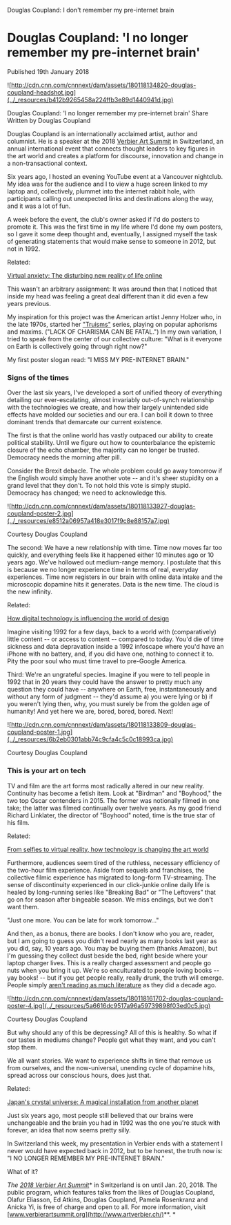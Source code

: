 Douglas Coupland: I don't remember my pre-internet brain

# Douglas Coupland: 'I no longer remember my pre-internet brain'

Published 19th January 2018

![http://cdn.cnn.com/cnnnext/dam/assets/180118134820-douglas-coupland-headshot.jpg](../_resources/b412b9265458a224ffb3e89d1440941d.jpg)

Douglas Coupland: 'I no longer remember my pre-internet brain'
Share
Written by Douglas Coupland

Douglas Coupland is an internationally acclaimed artist, author and columnist. He is a speaker at the 2018 [Verbier Art Summit](https://www.verbierartsummit.org/) in Switzerland, an annual international event that connects thought leaders to key figures in the art world and creates a platform for discourse, innovation and change in a non-transactional context.

Six years ago, I hosted an evening YouTube event at a Vancouver nightclub. My idea was for the audience and I to view a huge screen linked to my laptop and, collectively, plummet into the internet rabbit hole, with participants calling out unexpected links and destinations along the way, and it was a lot of fun.

A week before the event, the club's owner asked if I'd do posters to promote it. This was the first time in my life where I'd done my own posters, so I gave it some deep thought and, eventually, I assigned myself the task of generating statements that would make sense to someone in 2012, but not in 1992.

Related:

[Virtual anxiety: The disturbing new reality of life online](https://edition.cnn.com/style/article/olivia-sudjic-disturbing-new-reality-of-life-online/index.html)

This wasn't an arbitrary assignment: It was around then that I noticed that inside my head was feeling a great deal different than it did even a few years previous.

My inspiration for this project was the American artist Jenny Holzer who, in the late 1970s, started her ["Truisms"](https://www.moma.org/collection/works/63755) series, playing on popular aphorisms and maxims. ("LACK OF CHARISMA CAN BE FATAL.") In my own variation, I tried to speak from the center of our collective culture: "What is it everyone on Earth is collectively going through right now?"

My first poster slogan read: "I MISS MY PRE-INTERNET BRAIN."

### Signs of the times

Over the last six years, I've developed a sort of unified theory of everything detailing our ever-escalating, almost invariably out-of-synch relationship with the technologies we create, and how their largely unintended side effects have molded our societies and our era. I can boil it down to three dominant trends that demarcate our current existence.

The first is that the online world has vastly outpaced our ability to create political stability. Until we figure out how to counterbalance the epistemic closure of the echo chamber, the majority can no longer be trusted. Democracy needs the morning after pill.

Consider the Brexit debacle. The whole problem could go away tomorrow if the English would simply have another vote -- and it's sheer stupidity on a grand level that they don't. To not hold this vote is simply stupid. Democracy has changed; we need to acknowledge this.

![http://cdn.cnn.com/cnnnext/dam/assets/180118133927-douglas-coupland-poster-2.jpg](../_resources/e8512a06957a418e3017f9c8e88157a7.jpg)

Courtesy Douglas Coupland

The second: We have a new relationship with time. Time now moves far too quickly, and everything feels like it happened either 10 minutes ago or 10 years ago. We've hollowed out medium-range memory. I postulate that this is because we no longer experience time in terms of real, everyday experiences. Time now registers in our brain with online data intake and the microscopic dopamine hits it generates. Data is the new time. The cloud is the new infinity.

Related:

[How digital technology is influencing the world of design](https://edition.cnn.com/style/article/front-design-digital-furniture/index.html)

Imagine visiting 1992 for a few days, back to a world with (comparatively) little content -- or access to content -- compared to today. You'd die of time sickness and data depravation inside a 1992 infoscape where you'd have an iPhone with no battery, and, if you did have one, nothing to connect it to. Pity the poor soul who must time travel to pre-Google America.

Third: We're an ungrateful species. Imagine if you were to tell people in 1992 that in 20 years they could have the answer to pretty much any question they could have -- anywhere on Earth, free, instantaneously and without any form of judgment -- they'd assume a) you were lying or b) if you weren't lying then, why, you must surely be from the golden age of humanity! And yet here we are, bored, bored, bored. Next!

![http://cdn.cnn.com/cnnnext/dam/assets/180118133809-douglas-coupland-poster-1.jpg](../_resources/6b2eb0301abb74c9cfa4c5c0c18993ca.jpg)

Courtesy Douglas Coupland

### This is your art on tech

TV and film are the art forms most radically altered in our new reality. Continuity has become a fetish item. Look at "Birdman" and "Boyhood," the two top Oscar contenders in 2015. The former was notionally filmed in one take; the latter was filmed continually over twelve years. As my good friend Richard Linklater, the director of "Boyhood" noted, time is the true star of his film.

Related:

[From selfies to virtual reality, how technology is changing the art world](https://edition.cnn.com/style/article/marc-spiegler-cnn-style-guest-editor/index.html)

Furthermore, audiences seem tired of the ruthless, necessary efficiency of the two-hour film experience. Aside from sequels and franchises, the collective filmic experience has migrated to long-form TV-streaming. The sense of discontinuity experienced in our click-junkie online daily life is healed by long-running series like "Breaking Bad" or "The Leftovers" that go on for season after bingeable season. We miss endings, but we don't want them.

"Just one more. You can be late for work tomorrow..."

And then, as a bonus, there are books. I don't know who you are, reader, but I am going to guess you didn't read nearly as many books last year as you did, say, 10 years ago. You may be buying them (thanks Amazon), but I'm guessing they collect dust beside the bed, right beside where your laptop charger lives. This is a really charged assessment and people go nuts when you bring it up. We're so enculturated to people loving books -- yay books! -- but if you get people really, really drunk, the truth will emerge. People simply [aren't reading as much literature](https://www.washingtonpost.com/news/wonk/wp/2016/09/07/the-long-steady-decline-of-literary-reading/?utm_term=.c2d50a8a4982) as they did a decade ago.

![http://cdn.cnn.com/cnnnext/dam/assets/180118161702-douglas-coupland-poster-4.jpg](../_resources/5a6616dc9517a96a59739898f03ed0c5.jpg)

Courtesy Douglas Coupland

But why should any of this be depressing? All of this is healthy. So what if our tastes in mediums change? People get what they want, and you can't stop them.

We all want stories. We want to experience shifts in time that remove us from ourselves, and the now-universal, unending cycle of dopamine hits, spread across our conscious hours, does just that.

Related:

[Japan's crystal universe: A magical installation from another planet](https://edition.cnn.com/style/article/teamlab-art-installation-tokyo/index.html)

Just six years ago, most people still believed that our brains were unchangeable and the brain you had in 1992 was the one you're stuck with forever, an idea that now seems pretty silly.

In Switzerland this week, my presentation in Verbier ends with a statement I never would have expected back in 2012, but to be honest, the truth now is: "I NO LONGER REMEMBER MY PRE-INTERNET BRAIN."

What of it?

*The [2018 Verbier Art Summit](https://www.verbierartsummit.org/)** in Switzerland is on until Jan. 20, 2018. The public program, which features talks from the likes of Douglas Coupland, Olafur Eliasson, Ed Atkins, Douglas Coupland, Pamela Rosenkranz and Anicka Yi, is free of charge and open to all. For more information, visit [www.verbierartsummit.org](http://www.artverbier.ch/)**. *